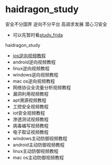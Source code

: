# haidragon_study

安全不分国界  逆向不分平台 高调求发展 潜心习安全

* 可以先暂时看[study_frida](https://github.com/haidragon/study_frida)

haidragon_study

* [ios逆向视频教程](https://github.com/haidragon/haidragon_study/blob/master/ios%E9%80%86%E5%90%91%E8%A7%86%E9%A2%91%E6%95%99%E7%A8%8B.md)
* android逆向视频教程
* linux逆向视频教程
* windows逆向视频教程
* mac os逆向视频教程
* 网络协议全流量分析视频教程
* 漏洞利用视频教程
* apt溯源视频教程
* 工控安全视频教程
* iot安全视频教程
* 渗透测试视频教程
* 病毒编写视频教程
* 电子取证视频教程
* windows主动防御视频教程
* android主动防御视频教程
* linux主动防御视频教程
* mac os主动防御视频教程

